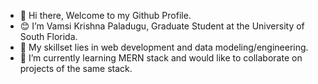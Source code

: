 - 👋 Hi there, Welcome to my Github Profile.
- 😊 I’m Vamsi Krishna Paladugu, Graduate Student at the University of South Florida. 
- 👀 My skillset lies in web development and data modeling/engineering. 
- 🌱 I’m currently learning MERN stack and would like to collaborate on projects of the same stack.

<!---
vamsi-krishna-paladugu/vamsi-krishna-paladugu is a ✨ special ✨ repository because its `README.md` (this file) appears on your GitHub profile.
You can click the Preview link to take a look at your changes.
--->
